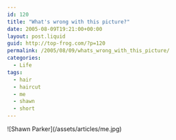 ```yaml
---
id: 120
title: "What's wrong with this picture?"
date: 2005-08-09T19:21:00+00:00
layout: post.liquid
guid: http://top-frog.com/?p=120
permalink: /2005/08/09/whats_wrong_with_this_picture/
categories:
  - Life
tags:
  - hair
  - haircut
  - me
  - shawn
  - short
---
```

<span class="frame">
  ![Shawn Parker](/assets/articles/me.jpg)
</span>
